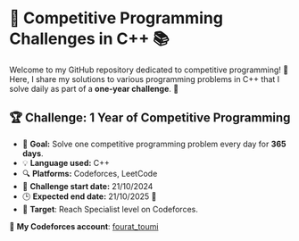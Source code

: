 # 🚀 Competitive Programming Challenges in C++ 📚

Welcome to my GitHub repository dedicated to competitive programming! 🎯 Here, I share my solutions to various programming problems in C++ that I solve daily as part of a **one-year challenge**. 🎉

## 🏆 Challenge: 1 Year of Competitive Programming

- 🎯 **Goal:** Solve one competitive programming problem every day for **365 days**.
- 💡 **Language used:** C++
- 🔍 **Platforms:** Codeforces, LeetCode
- 📅 **Challenge start date:** 21/10/2024
- 🕒 **Expected end date:** 21/10/2025 🤲
- 🥅 **Target**: Reach Specialist level on Codeforces.





🔗 **My Codeforces account**: [fourat_toumi](https://codeforces.com/profile/fourat_toumi)
